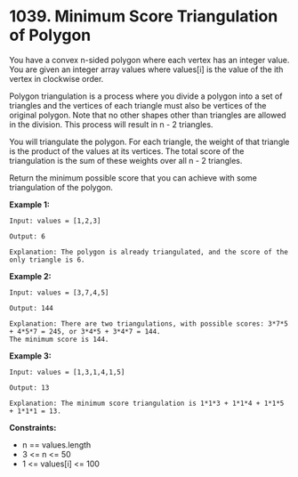 # 1039. Minimum Score Triangulation of Polygon

You have a convex n-sided polygon where each vertex has an integer value. You are given an integer array values where values[i] is the value of the ith vertex in clockwise order.

Polygon triangulation is a process where you divide a polygon into a set of triangles and the vertices of each triangle must also be vertices of the original polygon. Note that no other shapes other than triangles are allowed in the division. This process will result in n - 2 triangles.

You will triangulate the polygon. For each triangle, the weight of that triangle is the product of the values at its vertices. The total score of the triangulation is the sum of these weights over all n - 2 triangles.

Return the minimum possible score that you can achieve with some triangulation of the polygon.

**Example 1:**

```
Input: values = [1,2,3]

Output: 6

Explanation: The polygon is already triangulated, and the score of the only triangle is 6.
```

**Example 2:**
```
Input: values = [3,7,4,5]

Output: 144

Explanation: There are two triangulations, with possible scores: 3*7*5 + 4*5*7 = 245, or 3*4*5 + 3*4*7 = 144.
The minimum score is 144.
```

**Example 3:**
```
Input: values = [1,3,1,4,1,5]

Output: 13

Explanation: The minimum score triangulation is 1*1*3 + 1*1*4 + 1*1*5 + 1*1*1 = 13.
```
 

**Constraints:**
- n == values.length
- 3 <= n <= 50
- 1 <= values[i] <= 100